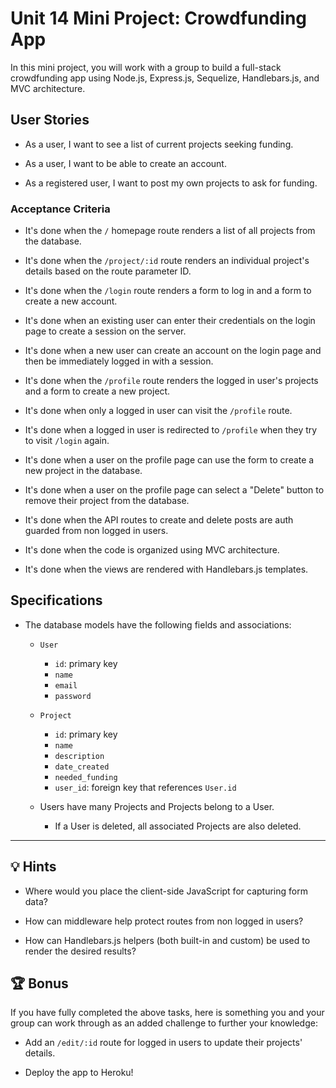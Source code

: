 # Unit 14 Mini Project: Crowdfunding App

In this mini project, you will work with a group to build a full-stack crowdfunding app using Node.js, Express.js, Sequelize, Handlebars.js, and MVC architecture.

## User Stories

* As a user, I want to see a list of current projects seeking funding.

* As a user, I want to be able to create an account.

* As a registered user, I want to post my own projects to ask for funding.

### Acceptance Criteria

* It's done when the `/` homepage route renders a list of all projects from the database.

* It's done when the `/project/:id` route renders an individual project's details based on the route parameter ID.

* It's done when the `/login` route renders a form to log in and a form to create a new account.

* It's done when an existing user can enter their credentials on the login page to create a session on the server.

* It's done when a new user can create an account on the login page and then be immediately logged in with a session.

* It's done when the `/profile` route renders the logged in user's projects and a form to create a new project.

* It's done when only a logged in user can visit the `/profile` route.

* It's done when a logged in user is redirected to `/profile` when they try to visit `/login` again.

* It's done when a user on the profile page can use the form to create a new project in the database.

* It's done when a user on the profile page can select a "Delete" button to remove their project from the database.

* It's done when the API routes to create and delete posts are auth guarded from non logged in users.

* It's done when the code is organized using MVC architecture.

* It's done when the views are rendered with Handlebars.js templates.

## Specifications 

* The database models have the following fields and associations:

  * `User`
    * `id`: primary key
    * `name`
    * `email`
    * `password`

  * `Project`
    * `id`: primary key
    * `name`
    * `description`
    * `date_created`
    * `needed_funding`
    * `user_id`: foreign key that references `User.id`

  * Users have many Projects and Projects belong to a User.

    * If a User is deleted, all associated Projects are also deleted.

---

## 💡 Hints

* Where would you place the client-side JavaScript for capturing form data?

* How can middleware help protect routes from non logged in users?

* How can Handlebars.js helpers (both built-in and custom) be used to render the desired results?

## 🏆 Bonus

If you have fully completed the above tasks, here is something you and your group can work through as an added challenge to further your knowledge:

  * Add an `/edit/:id` route for logged in users to update their projects' details.

  * Deploy the app to Heroku!
